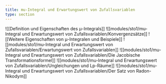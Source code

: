 ```yaml
---
title: mu-Integral und Erwartungswert von Zufallsvariablen
type: section
---
```


![[Definition und Eigenschaften des μ-Integrals]]
![[modules/sto1/mu-Integral und Erwartungswert von Zufallsvariablen/Konvergenzsätze]]
![[Weitere Eigenschaften von μ-Integralen und Beispiele]]
![[modules/sto1/mu-Integral und Erwartungswert von Zufallsvariablen/Erwartungswert von Zufallsvariablen]]
![[modules/sto1/mu-Integral und Erwartungswert von Zufallsvariablen/Die Jacobische Transformationsformel]]
![[modules/sto1/mu-Integral und Erwartungswert von Zufallsvariablen/Ungleichungen und Lp-Räume]]
![[modules/sto1/mu-Integral und Erwartungswert von Zufallsvariablen/Der Satz von Radon-Nikodym]]
